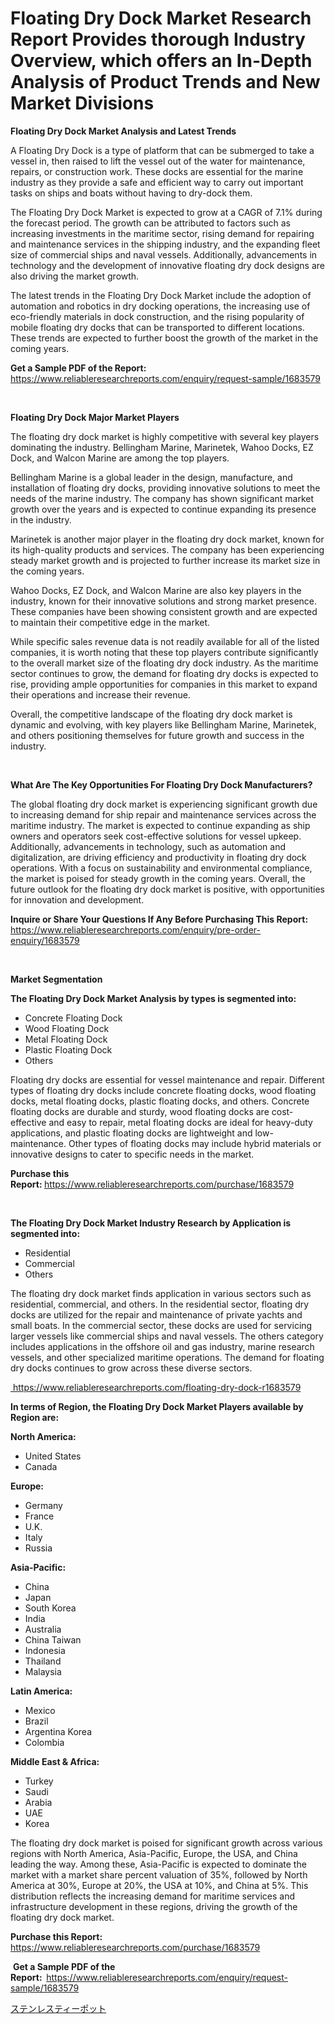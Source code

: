 <p><h1>Floating Dry Dock Market Research Report Provides thorough Industry Overview, which offers an In-Depth Analysis of Product Trends and New Market Divisions</h1></p><p><strong>Floating Dry Dock Market Analysis and Latest Trends</strong></p>
<p><p>A Floating Dry Dock is a type of platform that can be submerged to take a vessel in, then raised to lift the vessel out of the water for maintenance, repairs, or construction work. These docks are essential for the marine industry as they provide a safe and efficient way to carry out important tasks on ships and boats without having to dry-dock them.</p><p>The Floating Dry Dock Market is expected to grow at a CAGR of 7.1% during the forecast period. The growth can be attributed to factors such as increasing investments in the maritime sector, rising demand for repairing and maintenance services in the shipping industry, and the expanding fleet size of commercial ships and naval vessels. Additionally, advancements in technology and the development of innovative floating dry dock designs are also driving the market growth.</p><p>The latest trends in the Floating Dry Dock Market include the adoption of automation and robotics in dry docking operations, the increasing use of eco-friendly materials in dock construction, and the rising popularity of mobile floating dry docks that can be transported to different locations. These trends are expected to further boost the growth of the market in the coming years.</p></p>
<p><strong>Get a Sample PDF of the Report:&nbsp;</strong> <a href="https://www.reliableresearchreports.com/enquiry/request-sample/1683579">https://www.reliableresearchreports.com/enquiry/request-sample/1683579</a></p>
<p>&nbsp;</p>
<p><strong>Floating Dry Dock Major Market Players</strong></p>
<p><p>The floating dry dock market is highly competitive with several key players dominating the industry. Bellingham Marine, Marinetek, Wahoo Docks, EZ Dock, and Walcon Marine are among the top players.</p><p>Bellingham Marine is a global leader in the design, manufacture, and installation of floating dry docks, providing innovative solutions to meet the needs of the marine industry. The company has shown significant market growth over the years and is expected to continue expanding its presence in the industry.</p><p>Marinetek is another major player in the floating dry dock market, known for its high-quality products and services. The company has been experiencing steady market growth and is projected to further increase its market size in the coming years.</p><p>Wahoo Docks, EZ Dock, and Walcon Marine are also key players in the industry, known for their innovative solutions and strong market presence. These companies have been showing consistent growth and are expected to maintain their competitive edge in the market.</p><p>While specific sales revenue data is not readily available for all of the listed companies, it is worth noting that these top players contribute significantly to the overall market size of the floating dry dock industry. As the maritime sector continues to grow, the demand for floating dry docks is expected to rise, providing ample opportunities for companies in this market to expand their operations and increase their revenue.</p><p>Overall, the competitive landscape of the floating dry dock market is dynamic and evolving, with key players like Bellingham Marine, Marinetek, and others positioning themselves for future growth and success in the industry.</p></p>
<p>&nbsp;</p>
<p><strong>What Are The Key Opportunities For Floating Dry Dock Manufacturers?</strong></p>
<p><p>The global floating dry dock market is experiencing significant growth due to increasing demand for ship repair and maintenance services across the maritime industry. The market is expected to continue expanding as ship owners and operators seek cost-effective solutions for vessel upkeep. Additionally, advancements in technology, such as automation and digitalization, are driving efficiency and productivity in floating dry dock operations. With a focus on sustainability and environmental compliance, the market is poised for steady growth in the coming years. Overall, the future outlook for the floating dry dock market is positive, with opportunities for innovation and development.</p></p>
<p><strong>Inquire or Share Your Questions If Any Before Purchasing This Report:</strong> <a href="https://www.reliableresearchreports.com/enquiry/pre-order-enquiry/1683579">https://www.reliableresearchreports.com/enquiry/pre-order-enquiry/1683579</a></p>
<p>&nbsp;</p>
<p><strong>Market Segmentation</strong></p>
<p><strong>The Floating Dry Dock Market Analysis by types is segmented into:</strong></p>
<p><ul><li>Concrete Floating Dock</li><li>Wood Floating Dock</li><li>Metal Floating Dock</li><li>Plastic Floating Dock</li><li>Others</li></ul></p>
<p><p>Floating dry docks are essential for vessel maintenance and repair. Different types of floating dry docks include concrete floating docks, wood floating docks, metal floating docks, plastic floating docks, and others. Concrete floating docks are durable and sturdy, wood floating docks are cost-effective and easy to repair, metal floating docks are ideal for heavy-duty applications, and plastic floating docks are lightweight and low-maintenance. Other types of floating docks may include hybrid materials or innovative designs to cater to specific needs in the market.</p></p>
<p><strong>Purchase this Report:&nbsp;</strong><a href="https://www.reliableresearchreports.com/purchase/1683579">https://www.reliableresearchreports.com/purchase/1683579</a></p>
<p>&nbsp;</p>
<p><strong>The Floating Dry Dock Market Industry Research by Application is segmented into:</strong></p>
<p><ul><li>Residential</li><li>Commercial</li><li>Others</li></ul></p>
<p><p>The floating dry dock market finds application in various sectors such as residential, commercial, and others. In the residential sector, floating dry docks are utilized for the repair and maintenance of private yachts and small boats. In the commercial sector, these docks are used for servicing larger vessels like commercial ships and naval vessels. The others category includes applications in the offshore oil and gas industry, marine research vessels, and other specialized maritime operations. The demand for floating dry docks continues to grow across these diverse sectors.</p></p>
<p><a href="https://www.reliableresearchreports.com/floating-dry-dock-r1683579">&nbsp;https://www.reliableresearchreports.com/floating-dry-dock-r1683579</a></p>
<p><strong>In terms of Region, the Floating Dry Dock Market Players available by Region are:</strong></p>
<p>
    <p> <strong> North America: </strong>
        <ul>
            <li>United States</li>
            <li>Canada</li>
        </ul>
        </p> 
    <p> <strong> Europe: </strong>
        <ul>
            <li>Germany</li>
            <li>France</li>
            <li>U.K.</li>
            <li>Italy</li>
            <li>Russia</li>
        </ul>
        </p> 
    <p> <strong> Asia-Pacific: </strong>
        <ul>
            <li>China</li>
            <li>Japan</li>
            <li>South Korea</li>
            <li>India</li>
            <li>Australia</li>
            <li>China Taiwan</li>
            <li>Indonesia</li>
            <li>Thailand</li>
            <li>Malaysia</li>
        </ul>
        </p> 
    <p> <strong> Latin America: </strong>
        <ul>
            <li>Mexico</li>
            <li>Brazil</li>
            <li>Argentina Korea</li>
            <li>Colombia</li>
        </ul>
        </p> 
    <p> <strong> Middle East & Africa: </strong>
        <ul>
            <li>Turkey</li>
            <li>Saudi</li>
            <li>Arabia</li>
            <li>UAE</li>
            <li>Korea</li>
        </ul>
    </p>
    </p>
<p><p>The floating dry dock market is poised for significant growth across various regions with North America, Asia-Pacific, Europe, the USA, and China leading the way. Among these, Asia-Pacific is expected to dominate the market with a market share percent valuation of 35%, followed by North America at 30%, Europe at 20%, the USA at 10%, and China at 5%. This distribution reflects the increasing demand for maritime services and infrastructure development in these regions, driving the growth of the floating dry dock market.</p></p>
<p><strong>Purchase this Report: </strong><a href="https://www.reliableresearchreports.com/purchase/1683579">https://www.reliableresearchreports.com/purchase/1683579</a></p>
<p>&nbsp;<strong>Get a Sample PDF of the Report:&nbsp;&nbsp;</strong><a href="https://www.reliableresearchreports.com/enquiry/request-sample/1683579">https://www.reliableresearchreports.com/enquiry/request-sample/1683579</a></p>
<p><strong></strong></p>
<p><p><a href="https://medium.com/@novastamm2023/%E3%82%B9%E3%83%86%E3%83%B3%E3%83%AC%E3%82%B9%E3%83%86%E3%82%A3%E3%83%BC%E3%83%9D%E3%83%83%E3%83%88%E5%B8%82%E5%A0%B4-%E5%B8%82%E5%A0%B4%E3%81%AEcagr-%E5%B8%82%E5%A0%B4%E3%83%88%E3%83%AC%E3%83%B3%E3%83%89-%E6%88%90%E9%95%B7%E6%88%A6%E7%95%A5%E3%81%AB%E9%96%A2%E3%81%99%E3%82%8B%E6%B4%9E%E5%AF%9F-f9b36a8677ad">ステンレスティーポット</a></p></p>